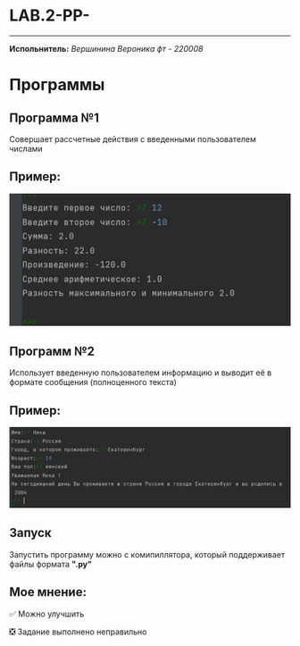 # LAB.2-PP-
____
__Испольнитель:__
*Вершинина Вероника фт - 220008*
# Программы 
## Программа №1
Совершает рассчетные действия с введенными пользователем числами
## Пример:
![Alt-текст](https://github.com/Nemious/LAB.2-PP-/blob/main/%D0%A2%D0%B5%D1%81%D1%82%D1%8B%20%D0%BA%D0%BE%D0%B4%D0%B0/%D0%A2%D0%B5%D1%81%D1%82%201%20%D0%B7%D0%B0%D0%B4%D0%B0%D0%BD%D0%B8%D0%B5.png?raw=true)
 
## Программ №2
Использует введенную пользователем информацию и выводит её в формате сообщения (полноценного текста)
## Пример:
![Alt-текст](https://github.com/Nemious/LAB.2-PP-/blob/main/%D0%A2%D0%B5%D1%81%D1%82%D1%8B%20%D0%BA%D0%BE%D0%B4%D0%B0/%D0%A2%D0%B5%D1%81%D1%82%202%20%D0%B7%D0%B0%D0%B4%D0%B0%D0%BD%D0%B8%D0%B5.png?raw=true)

## Запуск
Запустить программу можно с комипиллятора, который поддерживает файлы формата __".py"__

## Мое мнение:
:white_check_mark: Можно улучшить

:negative_squared_cross_mark: Задание выполнено неправильно

   
